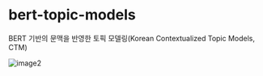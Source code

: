 # bert-topic-models
BERT 기반의 문맥을 반영한 토픽 모델링(Korean Contextualized Topic Models, CTM)

![image2](https://user-images.githubusercontent.com/73151616/154486783-d1692297-995a-4863-b5d4-5e1eba0315c9.jpg)
